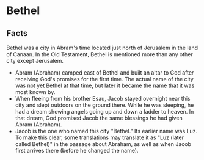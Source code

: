 # Bethel

## Facts

Bethel was a city in Abram's time located just north of Jerusalem in the land of Canaan. In the Old Testament, Bethel is mentioned more than any other city except Jerusalem.

* Abram (Abraham) camped east of Bethel and built an altar to God after receiving God's promises for the first time. The actual name of the city was not yet Bethel at that time, but later it became the name that it was most known by.
* When fleeing from his brother Esau, Jacob stayed overnight near this city and slept outdoors on the ground there. While he was sleeping, he had a dream showing angels going up and down a ladder to heaven. In that dream, God promised Jacob the same blessings he had given Abram (Abraham).
* Jacob is the one who named this city "Bethel." Its earlier name was Luz. To make this clear, some translations may translate it as "Luz (later called Bethel)" in the passage about Abraham, as well as when Jacob first arrives there (before he changed the name).